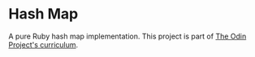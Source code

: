 # Hash Map

A pure Ruby hash map implementation. This project is part of [The Odin Project's curriculum](https://www.theodinproject.com/lessons/ruby-hashmap).
